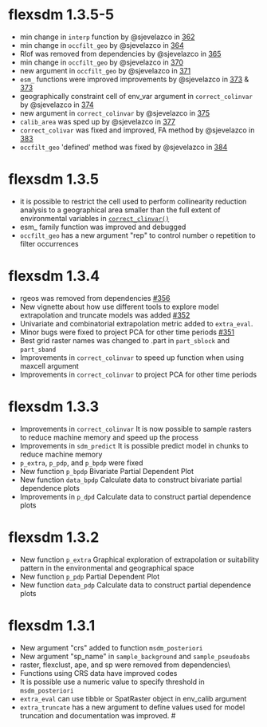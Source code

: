 # flexsdm 1.3.5-5

-   min change in `interp` function by @sjevelazco in [362](https://github.com/sjevelazco/flexsdm/pull/362)
-   min change in `occfilt_geo` by @sjevelazco in [364](https://github.com/sjevelazco/flexsdm/pull/364)
-   Rlof was removed from dependencies by @sjevelazco in [365](https://github.com/sjevelazco/flexsdm/pull/365)
-   min change in `occfilt_geo` by @sjevelazco in [370](https://github.com/sjevelazco/flexsdm/pull/370)
-   new argument in `occfilt_geo` by @sjevelazco in [371](https://github.com/sjevelazco/flexsdm/pull/371)
-   `esm_` functions were improved improvements by @sjevelazco in [373](https://github.com/sjevelazco/flexsdm/pull/372) & [373](https://github.com/sjevelazco/flexsdm/pull/373)
-   geographically constraint cell of env_var argument in `correct_colinvar` by @sjevelazco in [374](https://github.com/sjevelazco/flexsdm/pull/374)
-   new argument in `correct_colinvar` by @sjevelazco in [375](https://github.com/sjevelazco/flexsdm/pull/375)
-   `calib_area` was sped up by @sjevelazco in [377](https://github.com/sjevelazco/flexsdm/pull/377)
-   `correct_colivar` was fixed and improved, FA method by @sjevelazco in [383](https://github.com/sjevelazco/flexsdm/pull/383)
-   `occfilt_geo` 'defined' method was fixed by @sjevelazco in [384](https://github.com/sjevelazco/flexsdm/pull/384)

# flexsdm 1.3.5

-   it is possible to restrict the cell used to perform collinearity reduction analysis to a geographical area smaller than the full extent of environmental variables in [`correct_clinvar()`](https://sjevelazco.github.io/flexsdm/reference/correct_colinvar.html)
-   esm\_ family function was improved and debugged
-   `occfilt_geo` has a new argument "rep" to control number o repetition to filter occurrences

# flexsdm 1.3.4

-   rgeos was removed from dependencies [#356](https://github.com/sjevelazco/flexsdm/pull/356)
-   New vignette about how use different tools to explore model extrapolation and truncate models was added [#352](https://github.com/sjevelazco/flexsdm/pull/352)
-   Univariate and combinatorial extrapolation metric added to `extra_eval`.
-   Minor bugs were fixed to project PCA for other time periods [#351](https://github.com/sjevelazco/flexsdm/commit/301e241b150d75da4aa01accb3127331ca3bdcb4)
-   Best grid raster names was changed to .part in `part_sblock` and `part_sband`
-   Improvements in `correct_colinvar` to speed up function when using maxcell argument
-   Improvements in `correct_colinvar` to project PCA for other time periods

# flexsdm 1.3.3

-   Improvements in `correct_colinvar` It is now possible to sample rasters to reduce machine memory and speed up the process
-   Improvements in `sdm_predict` It is possible predict model in chunks to reduce machine memory
-   `p_extra`, `p_pdp`, and `p_bpdp` were fixed
-   New function `p_bpdp` Bivariate Partial Dependent Plot
-   New function `data_bpdp` Calculate data to construct bivariate partial dependence plots
-   Improvements in `p_dpd` Calculate data to construct partial dependence plots

# flexsdm 1.3.2

-   New function `p_extra` Graphical exploration of extrapolation or suitability pattern in the environmental and geographical space
-   New function `p_pdp` Partial Dependent Plot
-   New function `data_pdp` Calculate data to construct partial dependence plots

# flexsdm 1.3.1

-   New argument "crs" added to function `msdm_posteriori`
-   New argument "sp_name" in `sample_background` and `sample_pseudoabs`
-   raster, flexclust, ape, and sp were removed from dependencies\
-   Functions using CRS data have improved codes
-   It is possible use a numeric value to specify threshold in `msdm_posteriori`
-   `extra_eval` can use tibble or SpatRaster object in env_calib argument
-   `extra_truncate` has a new argument to define values used for model truncation and documentation was improved. \#
